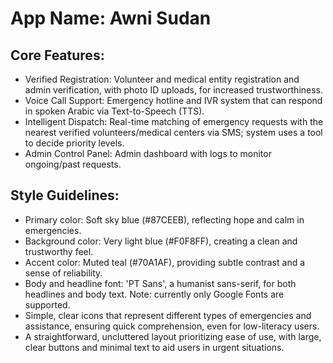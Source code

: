 # **App Name**: Awni Sudan

## Core Features:

- Verified Registration: Volunteer and medical entity registration and admin verification, with photo ID uploads, for increased trustworthiness.
- Voice Call Support: Emergency hotline and IVR system that can respond in spoken Arabic via Text-to-Speech (TTS).
- Intelligent Dispatch: Real-time matching of emergency requests with the nearest verified volunteers/medical centers via SMS; system uses a tool to decide priority levels.
- Admin Control Panel: Admin dashboard with logs to monitor ongoing/past requests.

## Style Guidelines:

- Primary color: Soft sky blue (#87CEEB), reflecting hope and calm in emergencies.
- Background color: Very light blue (#F0F8FF), creating a clean and trustworthy feel.
- Accent color: Muted teal (#70A1AF), providing subtle contrast and a sense of reliability.
- Body and headline font: 'PT Sans', a humanist sans-serif, for both headlines and body text. Note: currently only Google Fonts are supported.
- Simple, clear icons that represent different types of emergencies and assistance, ensuring quick comprehension, even for low-literacy users.
- A straightforward, uncluttered layout prioritizing ease of use, with large, clear buttons and minimal text to aid users in urgent situations.